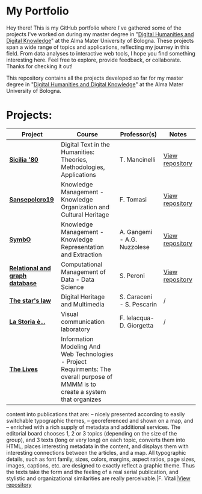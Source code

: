 # My Portfolio


Hey there! This is my GitHub portfolio where I've gathered some of the projects I've worked on during my master degree in "[Digital Humanities and Digital Knowledge](https://corsi.unibo.it/2cycle/DigitalHumanitiesKnowledge)" at the Alma Mater University of Bologna. These projects span a wide range of topics and applications, reflecting my journey in this field. From data analyses to interactive web tools, I hope you find something interesting here. Feel free to explore, provide feedback, or collaborate. Thanks for checking it out!



This repository contains all the projects developed so far for my master degree in "[Digital Humanities and Digital Knowledge](https://corsi.unibo.it/2cycle/DigitalHumanitiesKnowledge)" at the Alma Mater University of Bologna. 

# Projects:
|**Project**|**Course**|**Professor(s)**|**Notes**
|---|---|---|---|
|**[Sicilia '80 ](https://giorgimariachiara.github.io/DTTH/index.html)**|Digital Text in the Humanities: Theories, Methodologies, Applications|T. Mancinelli|[View repository](https://github.com/giorgimariachiara/DTTH) 
|**[Sansepolcro19](https://sansepolcro19.github.io/korganization//)**|Knowledge Management - Knowledge Organization and Cultural Heritage|F. Tomasi|[View repository](https://github.com/sansepolcro19/korganization)
|**[SymbO](https://giorgimariachiara.github.io/KRKE/index.html)**|   Knowledge Management - Knowledge Representation and Extraction|A. Gangemi - A.G. Nuzzolese|[View repository](https://github.com/giorgimariachiara/KRKE) 
|**[Relational and graph database](https://github.com/ljutach/Ed-Edd-n-Eddie/blob/main/jupyternotebook./DatascienceJupyternotebook.ipynb)**|Computational Management of Data - Data Science|S. Peroni|[View repository](https://github.com/ljutach/Ed-Edd-n-Eddie)
|**[The star's law](https://github.com/elizastuglik/Thestarslaw)**|Digital Heritage and Multimedia|S. Caraceni - S.  Pescarin|/
|**[La Storia è...](https://github.com/giorgimariachiara/Lastoria.git)**|Visual communication laboratory|F. Ielacqua- D. Giorgetta|/
|**[The Lives ](https://giorgimariachiara.github.io/TheLivesOf/index.html)**|Information Modeling And Web Technologies - Project Requirments: The overall purpose of MMMM is to create a system that organizes
content into publications that are:
– nicely presented according to easily switchable typographic themes,
– georeferenced and shown on a map, and
– enriched with a rich supply of metadata and additional services.
The editorial board chooses 1, 2 or 3 topics (depending on the size of the
group), and 3 texts (long or very long) on each topic, converts them into
HTML, places interesting metadata in the content, and displays them with
interesting connections between the articles, and a map.
All typographic details, such as font family, sizes, colors, margins, aspect
ratios, page sizes, images, captions, etc. are designed to exactly reflect a
graphic theme.
Thus the texts take the form and the feeling of a real serial publication,
and stylistic and organizational similarities are really perceivable.|F. Vitali|[View repository](https://github.com/giorgimariachiara/TheLivesOf) 








